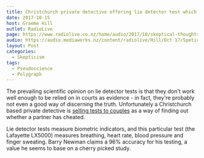 ```yaml
---
title: Christchurch private detective offering lie detector test which is unlikely to work
date: 2017-10-15
host: Graeme Hill
outlet: RadioLive
page: https://www.radiolive.co.nz/home/audio/2017/10/skeptical-thoughts-with-mark-honeychurch-and-robert-bartholomew.html
audio: https://audio.mediaworks.nz/content/radiolive/Hill/Oct 17/Speticalthoughts15_10_17.mp3
layout: Post
categories:
  - Skepticism
tags:
  - Pseudoscience
  - Polygraph
---
```


The prevailing scientific opinion on lie detector tests is that they don't work well enough to be relied on in courts as evidence - in fact, they're probably not even a good way of discerning the truth. Unfortunately a Christchurch based private detective is [selling tests to couples](https://www.stuff.co.nz/life-style/love-sex/97726673/Many-New-Zealand-couples-turning-to-lie-detector-test-to-catch-cheating-partners) as a way of finding out whether a partner has cheated.

<!-- more -->

Lie detector tests measure biometric indicators, and this particular test (the Lafayette LX5000) measures breathing, heart rate, blood pressure and finger sweating. Barry Newman claims a 96% accuracy for his testing, a value he seems to base on a cherry picked study.
